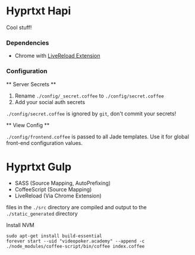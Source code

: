 # Hyprtxt Hapi

Cool stuff!

### Dependencies

* Chrome with [LiveReload Extension](https://chrome.google.com/webstore/detail/livereload/jnihajbhpnppcggbcgedagnkighmdlei?hl=en)

### Configuration

** Server Secrets **

1. Rename `./config/_secret.coffee` to `./config/secret.coffee`
2. Add your social auth secrets

`./config/secret.coffee` is ignored by `git`, don't commit your secrets!

** View Config **

`./config/frontend.coffee` is passed to all Jade templates. Use it for global front-end configuration values.

# Hyprtxt Gulp

* SASS (Source Mapping, AutoPrefixing)
* CoffeeScript (Source Mapping)
* LiveReload (Via Chrome Extension)

files in the `./src` directory are compiled and output to the `./static_generated` directory

Install NVM

```
sudo apt-get install build-essential
forever start --uid "videopoker.academy" --append -c ./node_modules/coffee-script/bin/coffee index.coffee
```
